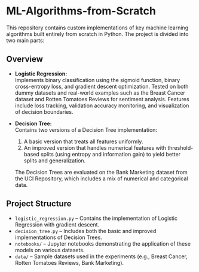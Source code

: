 # ML-Algorithms-from-Scratch

This repository contains custom implementations of key machine learning algorithms built entirely from scratch in Python. The project is divided into two main parts:

## Overview

- **Logistic Regression:**  
  Implements binary classification using the sigmoid function, binary cross-entropy loss, and gradient descent optimization. Tested on both dummy datasets and real-world examples such as the Breast Cancer dataset and Rotten Tomatoes Reviews for sentiment analysis. Features include loss tracking, validation accuracy monitoring, and visualization of decision boundaries.

- **Decision Tree:**  
  Contains two versions of a Decision Tree implementation:
  1. A basic version that treats all features uniformly.
  2. An improved version that handles numerical features with threshold-based splits (using entropy and information gain) to yield better splits and generalization.
  
  The Decision Trees are evaluated on the Bank Marketing dataset from the UCI Repository, which includes a mix of numerical and categorical data.

## Project Structure

- `logistic_regression.py` – Contains the implementation of Logistic Regression with gradient descent.
- `decision_tree.py` – Includes both the basic and improved implementations of Decision Trees.
- `notebooks/` – Jupyter notebooks demonstrating the application of these models on various datasets.
- `data/` – Sample datasets used in the experiments (e.g., Breast Cancer, Rotten Tomatoes Reviews, Bank Marketing).
